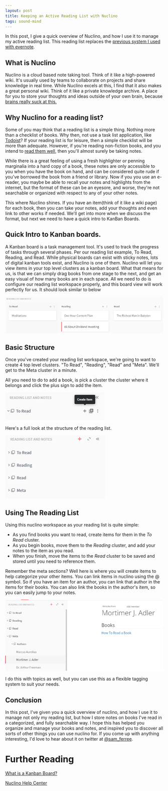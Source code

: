 ```yaml
---
layout: post
title: Keeping an Active Reading List with Nuclino
tags: sound-mind
---
```


In this post, I give a quick overview of Nuclino, and how I use it to manage my active reading list.
This reading list replaces the [previous system I used with evernote](/2016/08/21/active-reading-kindle-evernote.html).

## What is Nuclino

Nuclino is a cloud based note taking tool. Think of it like a high-powered wiki. It's usually used by teams to collaborate on projects and share knowledge in real time. While Nuclino excels at this, I find that it also makes a great personal wiki. Think of it like a private knowledge archive. A place for you to store your thoughts and ideas outside of your own brain, because [brains really suck at this.](http://www.spring.org.uk/2008/01/how-quickly-we-forget-transience-of.php "brains really suck at this.")

## Why Nuclino for a reading list?

Some of you may think that a reading list is a simple thing. Nothing more than a checklist of books. Why then, not use a task list application, like [Todoist](http://todoist.com "Todoist")? If your reading list is for leisure, then a simple checklist will be more than adequate. However, if you're reading non-fiction books, and you intend to [read them well](https://www.amazon.com/gp/product/0671212095/ref=as_li_tl?ie=UTF8&camp=1789&creative=9325&creativeASIN=0671212095&linkCode=as2&tag=sferree-20&linkId=985ea7fa9f072735d527a809a75b8034 "read them well"), then you'll almost surely be taking notes.

While there is a great feeling of using a fresh highlighter or penning marginalia into a hard copy of a book, these notes are only accessible to  you when you have the book on hand, and can be considered quite rude if you've borrowed the book from a friend or library. Now if you you use an e-reader, you maybe be able to recall your notes and highlights from the internet, but the format of these can be an eyesore, and worse, they're not searchable or organized with respect to any of your other notes.

This where Nuclino shines. If you have an item(think of it like a wiki page) for each book, then you can take your notes, add your thoughts and even link to other works if needed. We'll get into more when we discuss the format, but next we need to have a quick intro to KanBan Boards.

## Quick Intro to Kanban boards.

A Kanban board is a task management tool. It's used to track the progress of tasks through several phases. Per our reading list example, To Read, Reading, and Read. While physical boards can exist with sticky notes, lots of digital kanban tools exist, and Nuclino is one of them. Nuclino will let you view items in your top level clusters as a kanban board. What that means for us, is that we can simply drag books from one stage to the next, and get an easy visual of how many books are in each space. All we need to do is configure our reading list workspace properly, and this board view will work perfectly for us. It should look similar to below

![reading-kanban][reading-kanban]

## Basic Structure

Once you've created your reading list workspace, we're going to want to create 4 top level clusters. "To Read", "Reading", "Read" and "Meta". We'll get to the Meta cluster in a minute.

All you need to do to add a book, is pick a cluster the cluster where it belongs and click the plus sign to add the item.

![add-item][add-item]

Here's a full look at the structure of the reading list.

![nuclino-structure][nuclino-structure]

## Using The Reading List

Using this nuclino workspace as your reading list is quite simple:

* As you find books you want to read, create items for them in the *To Read* cluster.
* As you begin books, move them to the *Reading* cluster, and add your notes to the item as you read.
* When you finish, move the items to the *Read* cluster to be saved and stored until you need to reference them.

Remember the meta sections? Well here is where you will create items to help categorize your other items. You can link items in nuclino using the @ symbol. So if you have an item for an author, you can link that author in the items for their books. You can also link the books in the author's item, so you can easily jump to your notes.

![meta-cluster][meta-cluster]

I do this with topics as well, but you can use this as a flexible tagging system to suit your needs.

## Conclusion

In this post, I've given you a quick overview of nuclino, and how I use it to manage not only my reading list, but how I store notes on books I've read in a categorized, and fully searchable  way. I hope this has helped you organize and manage your books and notes, and inspired you to discover all sorts of other things you can use nuclino for. If you come up with anything interesting, I'd love to hear about it on twitter at [@sam_ferree](http://twitter.com/sam_ferree).

# Further Reading

[What is a Kanban Board?](https://leankit.com/learn/kanban/kanban-board/)

[Nuclino Help Center](https://help.nuclino.com/)

[add-item]: /img/2017/nuclino-reading-list/nuclino_add_item.png "Add an item"
[meta-cluster]: /img/2017/nuclino-reading-list/nuclino_meta_cluster.PNG "The Meta Cluster"
[reading-kanban]: /img/2017/nuclino-reading-list/nuclino_reading_kanban.PNG "The Kanban Board"
[nuclino-structure]: /img/2017/nuclino-reading-list/nuclino_structure.PNG "Reading List Structure"
